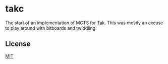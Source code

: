 # takc

The start of an implementation of MCTS for [Tak](https://en.wikipedia.org/wiki/Tak_(game)). This was mostly an excuse to play around with bitboards and twiddling.

## License
[MIT](https://choosealicense.com/licenses/mit/)
